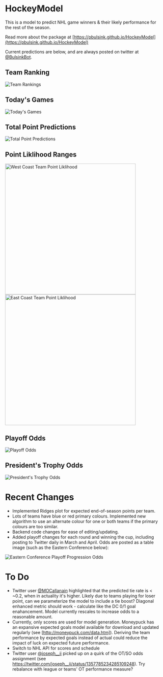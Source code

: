 # HockeyModel

This is a model to predict NHL game winners & their likely performance for the rest of the season. 

Read more about the package at [https://pbulsink.github.io/HockeyModel](https://pbulsink.github.io/HockeyModel)

Current predictions are below, and are always posted on twitter at [@BulsinkBot](https://www.twitter.com/BulsinkB).

## Team Ranking
<img src="https://github.com/pbulsink/HockeyModel/raw/master/prediction_results/graphics/current_rating.png" alt="Team Rankings">

## Today's Games
<img src="https://github.com/pbulsink/HockeyModel/raw/master/prediction_results/graphics/today_odds.png" alt="Today's Games">

## Total Point Predictions
<img src="https://github.com/pbulsink/HockeyModel/raw/master/prediction_results/graphics/point_predict.png" alt="Total Point Predictions">

## Point Liklihood Ranges
<img src="https://raw.githubusercontent.com/pbulsink/HockeyModel/master/prediction_results/graphics/pace/westlikelihood.png" width="425" alt="West Coast Team Point Liklihood"/> <img src="https://raw.githubusercontent.com/pbulsink/HockeyModel/master/prediction_results/graphics/pace/eastlikelihood.png" width="425" alt="East Coast Team Point Liklihood"/> 

## Playoff Odds
<img src="https://github.com/pbulsink/HockeyModel/raw/master/prediction_results/graphics/playoff_odds.png" alt="Playoff Odds">

## President's Trophy Odds
<img src="https://github.com/pbulsink/HockeyModel/raw/master/prediction_results/graphics/president_odds.png" alt="President's Trophy Odds">

# Recent Changes
- Implemented Ridges plot for expected end-of-season points per team. 
- Lots of teams have blue or red primary colours. Implemented new algorithm to use an alternate colour for one or both teams if the primary colours are too similar.
- Backend code changes for ease of editing/updating.
- Added playoff changes for each round and winning the cup, including posting to Twitter daily in March and April. Odds are posted as a table image (such as the Eastern Conference below):
<img src="https://github.com/pbulsink/HockeyModel/raw/master/prediction_results/graphics/east_playoff_odds.png" alt="Eastern Conference Playoff Progression Odds">

# To Do
- Twitter user [@MOCallanain](https://www.twitter.com/MOCallanain) highlighted that the predicted tie rate is < ~0.2, when in actuality it's higher. Likely due to teams playing for loser point, can we parameterize the model to include a tie boost? Diagonal enhanced metric should work - calculate like the DC 0/1 goal enahancement. Model currently rescales to increase odds to a reasonable amount.
- Currently, only scores are used for model generation. Moneypuck has an expansive expected goals model available for download and updated regularly (see [http://moneypuck.com/data.htm]). Deriving the team performance by expected goals instead of actual could reduce the impact of luck on expected future performance. 
- Switch to NHL API for scores and schedule
- Twitter user [@joseph__ii](https://www.twitter.com/joseph__ii) picked up on a quirk of the OT/SO odds assignment (see https://twitter.com/joseph__ii/status/1357785234285109248). Try rebalance with league or teams' OT performance measure?
